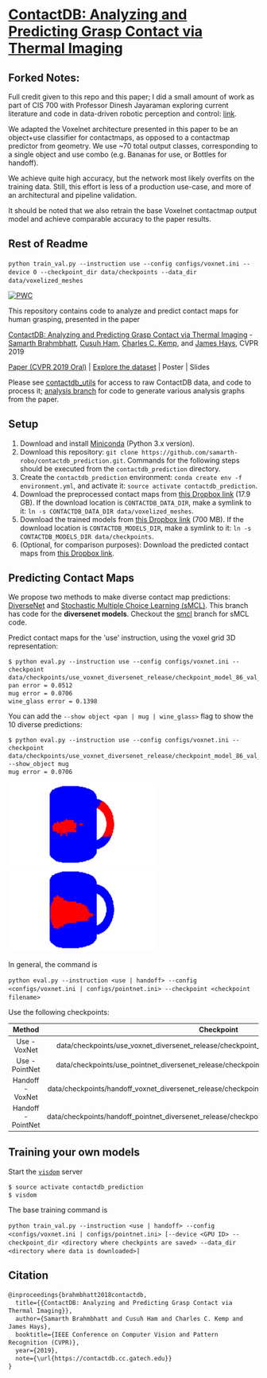 # [ContactDB: Analyzing and Predicting Grasp Contact via Thermal Imaging](https://contactdb.cc.gatech.edu)

## Forked Notes:

Full credit given to this repo and this paper; I did a small amount of work as part of CIS 700 with Professor Dinesh Jayaraman
exploring current literature and code in data-driven robotic perception and control: [link](https://sites.google.com/view/penn-data-driven-robotics/home).

We adapted the Voxelnet architecture presented in this paper to be an object+use classifier for contactmaps, as opposed
to a contactmap predictor from geometry. We use ~70 total output classes, corresponding to a single object and use combo (e.g. Bananas for use, or Bottles for handoff).

We achieve quite high accuracy, but the network most likely overfits on the training data. Still, this effort is less of a 
production use-case, and more of an architectural and pipeline validation. 

It should be noted that we also retrain the base Voxelnet contactmap output model and achieve comparable accuracy to the paper results.


## Rest of Readme

`python train_val.py --instruction use --config configs/voxnet.ini --device 0 --checkpoint_dir data/checkpoints --data_dir data/voxelized_meshes`

[![PWC](https://img.shields.io/endpoint.svg?url=https://paperswithcode.com/badge/contactdb-analyzing-and-predicting-grasp/human-grasp-contact-prediction-on-contactdb)](https://paperswithcode.com/sota/human-grasp-contact-prediction-on-contactdb?p=contactdb-analyzing-and-predicting-grasp)

This repository contains code to analyze and predict contact maps for human grasping, presented in the paper 

[ContactDB: Analyzing and Predicting Grasp Contact via Thermal Imaging](https://contactdb.cc.gatech.edu) - [Samarth Brahmbhatt](https://samarth-robo.github.io/), [Cusuh Ham](https://cusuh.github.io/), [Charles C. Kemp](http://ckemp.bme.gatech.edu/), and [James Hays](https://www.cc.gatech.edu/~hays/), CVPR 2019

[Paper (CVPR 2019 Oral)](https://arxiv.org/abs/1904.06830) | [Explore the dataset](https://contactdb.cc.gatech.edu/contactdb_explorer.html) | Poster | Slides

Please see [contactdb_utils](https://github.com/samarth-robo/contactdb_utils) for access to raw ContactDB data, and code to process it; [analysis branch](https://github.com/samarth-robo/contactdb_prediction/tree/analysis) for code to generate various analysis graphs from the paper.

## Setup
1. Download and install [Miniconda](https://docs.conda.io/en/latest/miniconda.html) (Python 3.x version).
2. Download this repository: `git clone https://github.com/samarth-robo/contactdb_prediction.git`. Commands for the following steps should be executed from the `contactdb_prediction` directory.
2. Create the `contactdb_prediction` environment: `conda create env -f environment.yml`, and activate it: `source activate contactdb_prediction`.
3. Download the preprocessed contact maps from [this Dropbox link](https://www.dropbox.com/sh/x5ivxw75tvf6tax/AADXw7KRWbH3eEofbbr6NQQga?dl=0) (17.9 GB). If the download location is `CONTACTDB_DATA_DIR`, make a symlink to it: `ln -s CONTACTDB_DATA_DIR data/voxelized_meshes`.
4. Download the trained models from [this Dropbox link](https://www.dropbox.com/sh/3kvyhin9030mdzo/AAC_eYOVAvXMRhsAJsDlL_soa?dl=0) (700 MB). If the download location is `CONTACTDB_MODELS_DIR`, make a symlink to it: `ln -s CONTACTDB_MODELS_DIR data/checkpoints`.
5. (Optional, for comparison purposes): Download the predicted contact maps from [this Dropbox link](https://www.dropbox.com/sh/zrpgtoycbik0iq3/AAAHMyzs9Lc2kH8UPZttRCmGa?dl=0).

## Predicting Contact Maps
We propose two methods to make diverse contact map predictions: [DiverseNet](http://openaccess.thecvf.com/content_cvpr_2018/papers/Firman_DiverseNet_When_One_CVPR_2018_paper.pdf) and [Stochastic Multiple Choice Learning (sMCL)](https://papers.nips.cc/paper/6270-stochastic-multiple-choice-learning-for-training-diverse-deep-ensembles). This branch has code for the **diversenet models**. Checkout the [smcl](https://github.com/samarth-robo/contactdb_prediction/tree/smcl) branch for sMCL code.

Predict contact maps for the 'use' instruction, using the voxel grid 3D representation:

```
$ python eval.py --instruction use --config configs/voxnet.ini --checkpoint data/checkpoints/use_voxnet_diversenet_release/checkpoint_model_86_val_loss\=0.01107167.pth
pan error = 0.0512
mug error = 0.0706
wine_glass error = 0.1398
```

You can add the `--show object <pan | mug | wine_glass>` flag to show the 10 diverse predictions:
```
$ python eval.py --instruction use --config configs/voxnet.ini --checkpoint data/checkpoints/use_voxnet_diversenet_release/checkpoint_model_86_val_loss\=0.01107167.pth --show_object mug
mug error = 0.0706
```
<span align="center"><img src="mug0.gif" width="300"> <img src="mug1.gif" width="300"></span>

In general, the command is

`python eval.py --instruction <use | handoff> --config <configs/voxnet.ini | configs/pointnet.ini> --checkpoint <checkpoint filename>`

Use the following checkpoints:

|      Method        |                                             Checkpoint                                            |
|:------------------:|:-------------------------------------------------------------------------------------------------:|
|   Use - VoxNet     | data/checkpoints/use_voxnet_diversenet_release/checkpoint_model_86_val_loss\=0.01107167.pth       |
|  Use - PointNet    | data/checkpoints/use_pointnet_diversenet_release/checkpoint_model_29_val_loss\=0.6979221.pth      |
| Handoff - VoxNet   | data/checkpoints/handoff_voxnet_diversenet_release/checkpoint_model_167_val_loss\=0.01268427.pth  |
| Handoff - PointNet | data/checkpoints/handoff_pointnet_diversenet_release/checkpoint_model_745_val_loss\=0.5969936.pth |

## Training your own models
Start the [`visdom`](https://github.com/facebookresearch/visdom) server
```
$ source activate contactdb_prediction
$ visdom
```

The base training command is

`python train_val.py --instruction <use | handoff> --config <configs/voxnet.ini | configs/pointnet.ini> [--device <GPU ID> --checkpoint_dir <directory where checkpints are saved> --data_dir <directory where data is downloaded>]`

## Citation
```
@inproceedings{brahmbhatt2018contactdb,
  title={{ContactDB: Analyzing and Predicting Grasp Contact via Thermal Imaging}},
  author={Samarth Brahmbhatt and Cusuh Ham and Charles C. Kemp and James Hays},
  booktitle={IEEE Conference on Computer Vision and Pattern Recognition (CVPR)},
  year={2019},
  note={\url{https://contactdb.cc.gatech.edu}}
}
```
